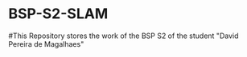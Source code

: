 # BSP-S2-SLAM

#This Repository stores the work of the BSP S2 of the student "David Pereira de Magalhaes"



